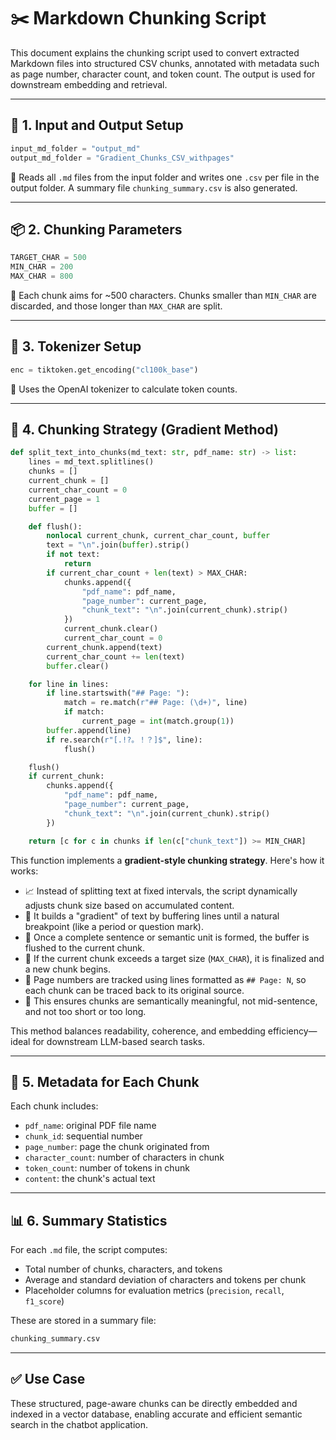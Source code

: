 # ✂️ Markdown Chunking Script

This document explains the chunking script used to convert extracted Markdown files into structured CSV chunks, annotated with metadata such as page number, character count, and token count. The output is used for downstream embedding and retrieval.

---

## 📁 1. Input and Output Setup

```python
input_md_folder = "output_md"
output_md_folder = "Gradient_Chunks_CSV_withpages"
```

🔹 Reads all `.md` files from the input folder and writes one `.csv` per file in the output folder. A summary file `chunking_summary.csv` is also generated.

---

## 📦 2. Chunking Parameters

```python
TARGET_CHAR = 500
MIN_CHAR = 200
MAX_CHAR = 800
```

🔹 Each chunk aims for \~500 characters. Chunks smaller than `MIN_CHAR` are discarded, and those longer than `MAX_CHAR` are split.

---

## 🧐 3. Tokenizer Setup

```python
enc = tiktoken.get_encoding("cl100k_base")
```

🔹 Uses the OpenAI tokenizer to calculate token counts.

---

## 🧱 4. Chunking Strategy (Gradient Method)

```python
def split_text_into_chunks(md_text: str, pdf_name: str) -> list:
    lines = md_text.splitlines()
    chunks = []
    current_chunk = []
    current_char_count = 0
    current_page = 1
    buffer = []

    def flush():
        nonlocal current_chunk, current_char_count, buffer
        text = "\n".join(buffer).strip()
        if not text:
            return
        if current_char_count + len(text) > MAX_CHAR:
            chunks.append({
                "pdf_name": pdf_name,
                "page_number": current_page,
                "chunk_text": "\n".join(current_chunk).strip()
            })
            current_chunk.clear()
            current_char_count = 0
        current_chunk.append(text)
        current_char_count += len(text)
        buffer.clear()

    for line in lines:
        if line.startswith("## Page: "):
            match = re.match(r"## Page: (\d+)", line)
            if match:
                current_page = int(match.group(1))
        buffer.append(line)
        if re.search(r"[.!?。！？]$", line):
            flush()

    flush()
    if current_chunk:
        chunks.append({
            "pdf_name": pdf_name,
            "page_number": current_page,
            "chunk_text": "\n".join(current_chunk).strip()
        })

    return [c for c in chunks if len(c["chunk_text"]) >= MIN_CHAR]
```

This function implements a **gradient-style chunking strategy**. Here's how it works:

* 📈 Instead of splitting text at fixed intervals, the script dynamically adjusts chunk size based on accumulated content.
* 🧠 It builds a "gradient" of text by buffering lines until a natural breakpoint (like a period or question mark).
* 🧹 Once a complete sentence or semantic unit is formed, the buffer is flushed to the current chunk.
* 🛑 If the current chunk exceeds a target size (`MAX_CHAR`), it is finalized and a new chunk begins.
* 📌 Page numbers are tracked using lines formatted as `## Page: N`, so each chunk can be traced back to its original source.
* 📐 This ensures chunks are semantically meaningful, not mid-sentence, and not too short or too long.

This method balances readability, coherence, and embedding efficiency—ideal for downstream LLM-based search tasks.

---

## 📄 5. Metadata for Each Chunk

Each chunk includes:

* `pdf_name`: original PDF file name
* `chunk_id`: sequential number
* `page_number`: page the chunk originated from
* `character_count`: number of characters in chunk
* `token_count`: number of tokens in chunk
* `content`: the chunk's actual text

---

## 📊 6. Summary Statistics

For each `.md` file, the script computes:

* Total number of chunks, characters, and tokens
* Average and standard deviation of characters and tokens per chunk
* Placeholder columns for evaluation metrics (`precision`, `recall`, `f1_score`)

These are stored in a summary file:

```bash
chunking_summary.csv
```

---


## ✅ Use Case

These structured, page-aware chunks can be directly embedded and indexed in a vector database, enabling accurate and efficient semantic search in the chatbot application.
